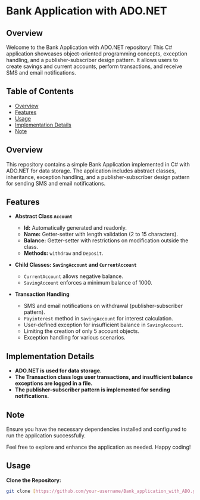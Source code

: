 # Bank Application with ADO.NET

## Overview
Welcome to the Bank Application with ADO.NET repository! This C# application showcases object-oriented programming concepts, exception handling, and a publisher-subscriber design pattern. It allows users to create savings and current accounts, perform transactions, and receive SMS and email notifications.

## Table of Contents
- [Overview](#overview)
- [Features](#features)
- [Usage](#usage)
- [Implementation Details](#implementation-details)
- [Note](#note)

## Overview
This repository contains a simple Bank Application implemented in C# with ADO.NET for data storage. The application includes abstract classes, inheritance, exception handling, and a publisher-subscriber design pattern for sending SMS and email notifications.

## Features
- **Abstract Class `Account`**
  - **Id:** Automatically generated and readonly.
  - **Name:** Getter-setter with length validation (2 to 15 characters).
  - **Balance:** Getter-setter with restrictions on modification outside the class.
  - **Methods:** `withdraw` and `Deposit`.
  
- **Child Classes: `SavingAccount` and `CurrentAccount`**
  - `CurrentAccount` allows negative balance.
  - `SavingAccount` enforces a minimum balance of 1000.

- **Transaction Handling**
  - SMS and email notifications on withdrawal (publisher-subscriber pattern).
  - `Payinterest` method in `SavingAccount` for interest calculation.
  - User-defined exception for insufficient balance in `SavingAccount`.
  - Limiting the creation of only 5 account objects.
  - Exception handling for various scenarios.
    
## Implementation Details

- **ADO.NET is used for data storage.**
- **The Transaction class logs user transactions, and insufficient balance exceptions are logged in a file.**
- **The publisher-subscriber pattern is implemented for sending notifications.**

## Note

Ensure you have the necessary dependencies installed and configured to run the application successfully.

Feel free to explore and enhance the application as needed. Happy coding!

## Usage
 **Clone the Repository:**
   ```bash
   git clone [https://github.com/your-username/Bank_application_with_ADO.git](https://github.com/devudubey15/BankApllicationWithADONET)https://github.com/devudubey15/BankApllicationWithADONET
